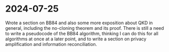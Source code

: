 # 2024-07-25

Wrote a section on BB84 and also some more exposition about QKD in general,
including the no-cloning theorem and its proof. There is still a need to write
a pseudocode of the BB84 algorithm, thinking I can do this for all algorithms
at once at a later point, and to write a section on privacy amplification and
information reconciliation.
